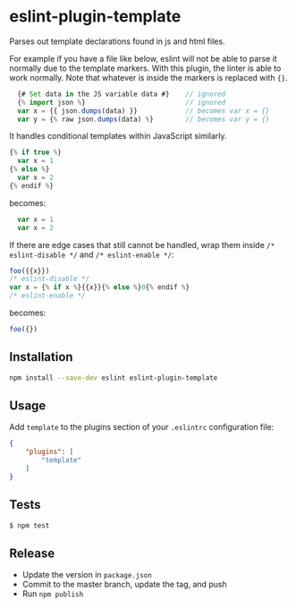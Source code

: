 # eslint-plugin-template

Parses out template declarations found in js and html files.

For example if you have a file like below, eslint will not be able to parse it
normally due to the template markers. With this plugin, the linter is able to
work normally. Note that whatever is inside the markers is replaced with `{}`.

```js
  {# Set data in the JS variable data #}    // ignored
  {% import json %}                         // ignored
  var x = {{ json.dumps(data) }}            // becomes var x = {}
  var y = {% raw json.dumps(data) %}        // becomes var y = {}
```

It handles conditional templates within JavaScript similarly.

```js
{% if true %}
  var x = 1
{% else %}
  var x = 2
{% endif %}
```

becomes:

```js
  var x = 1
  var x = 2
```

If there are edge cases that still cannot be handled, wrap them inside `/* eslint-disable */` and `/* eslint-enable */`:

```js
foo({{x}})
/* eslint-disable */
var x = {% if x %}{{x}}{% else %}0{% endif %}
/* eslint-enable */
```

becomes:

```js
foo({})
```


## Installation

```bash
npm install --save-dev eslint eslint-plugin-template
```

## Usage

Add `template` to the plugins section of your `.eslintrc` configuration file:

```json
{
    "plugins": [
        "template"
    ]
}
```

## Tests

```bash
$ npm test
```

## Release

- Update the version in `package.json`
- Commit to the master branch, update the tag, and push
- Run `npm publish`
